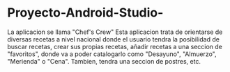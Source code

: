 # Proyecto-Android-Studio-

La aplicacion se llama "Chef's Crew"
Esta aplicacion trata de orientarse de diversas recetas a nivel nacional donde el usuario tendra la posibilidad de buscar recetas, crear sus propias recetas, añadir recetas a una seccion de "favoritos", donde va a poder catalogarlo como "Desayuno", "Almuerzo", "Merienda" o "Cena".
Tambien, tendra una seccion de postres, etc. 
